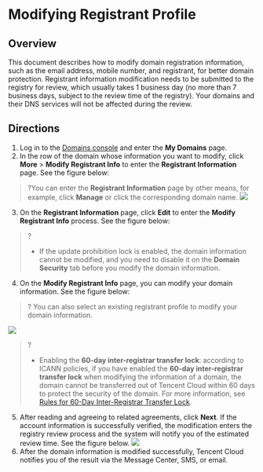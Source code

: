 # Modifying Registrant Profile

## Overview

This document describes how to modify domain registration information, such as the email address, mobile number, and registrant, for better domain protection.
Registrant information modification needs to be submitted to the registry for review, which usually takes 1 business day (no more than 7 business days, subject to the review time of the registry). Your domains and their DNS services will not be affected during the review.

## Directions

1. Log in to the [Domains console](https://console.intl.cloud.tencent.com/domain/manage) and enter the **My Domains** page.
2. In the row of the domain whose information you want to modify, click **More** > **Modify Registrant Info** to enter the **Registrant Information** page. See the figure below:
>?You can enter the **Registrant Information** page by other means, for example, click **Manage** or click the corresponding domain name.
![](https://qcloudimg.tencent-cloud.cn/raw/2782409681a81409665e91d8b2bef736.png)

3. On the **Registrant Information** page, click **Edit** to enter the **Modify Registrant Info** process. See the figure below:
>?
>
>- If the update prohibition lock is enabled, the domain information cannot be modified, and you need to disable it on the **Domain Security** tab before you modify the domain information.

4. On the **Modify Registrant Info** page, you can modify your domain information. See the figure below:

>? You can also select an existing registrant profile to modify your domain information.

![](https://qcloudimg.tencent-cloud.cn/raw/a3f9803eaeb0a316c023ab63893cf468.png)

>?
>
>- Enabling the **60-day inter-registrar transfer lock**: according to ICANN policies, if you have enabled the **60-day inter-registrar transfer lock** when modifying the information of a domain, the domain cannot be transferred out of Tencent Cloud within 60 days to protect the security of the domain. For more information, see [Rules for 60-Day Inter-Registrar Transfer Lock](https://intl.cloud.tencent.com/document/product/242/42856).

5. After reading and agreeing to related agreements, click **Next**. If the account information is successfully verified, the modification enters the registry review process and the system will notify you of the estimated review time. See the figure below.
![](https://qcloudimg.tencent-cloud.cn/raw/bde6aa4143d775877504721df11caef5.png)
6. After the domain information is modified successfully, Tencent Cloud notifies you of the result via the Message Center, SMS, or email.




